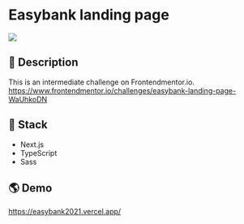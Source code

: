 # Easybank landing page

![](https://i.imgur.com/GOoT9Cm.jpg)

## 📝 Description

This is an intermediate challenge on Frontendmentor.io.
https://www.frontendmentor.io/challenges/easybank-landing-page-WaUhkoDN

## 🥞 Stack

- Next.js
- TypeScript
- Sass

## 🌎 Demo

https://easybank2021.vercel.app/
